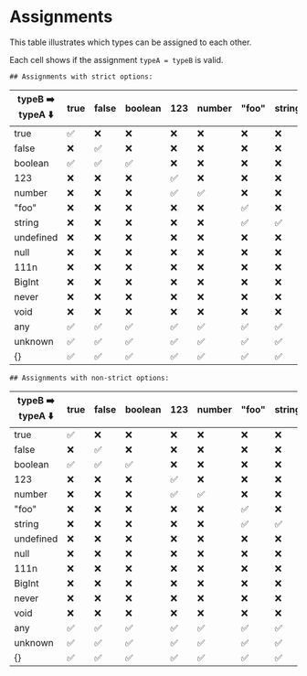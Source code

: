 # Assignments

This table illustrates which types can be assigned to each other.

Each cell shows if the assignment `typeA = typeB` is valid.

    ## Assignments with strict options:

| typeB ➡️<br />typeA ⬇️ | true | false | boolean | 123 | number | "foo" | string | undefined | null | 111n | BigInt | never | void | any | unknown | {}  |
| ---------------------- | ---- | ----- | ------- | --- | ------ | ----- | ------ | --------- | ---- | ---- | ------ | ----- | ---- | --- | ------- | --- |
| true                   | ✅   | ❌    | ❌      | ❌  | ❌     | ❌    | ❌     | ❌        | ❌   | ❌   | ❌     | ✅    | ❌   | ✅  | ❌      | ❌  |
| false                  | ❌   | ✅    | ❌      | ❌  | ❌     | ❌    | ❌     | ❌        | ❌   | ❌   | ❌     | ✅    | ❌   | ✅  | ❌      | ❌  |
| boolean                | ✅   | ✅    | ✅      | ❌  | ❌     | ❌    | ❌     | ❌        | ❌   | ❌   | ❌     | ✅    | ❌   | ✅  | ❌      | ❌  |
| 123                    | ❌   | ❌    | ❌      | ✅  | ❌     | ❌    | ❌     | ❌        | ❌   | ❌   | ❌     | ✅    | ❌   | ✅  | ❌      | ❌  |
| number                 | ❌   | ❌    | ❌      | ✅  | ✅     | ❌    | ❌     | ❌        | ❌   | ❌   | ❌     | ✅    | ❌   | ✅  | ❌      | ❌  |
| "foo"                  | ❌   | ❌    | ❌      | ❌  | ❌     | ✅    | ❌     | ❌        | ❌   | ❌   | ❌     | ✅    | ❌   | ✅  | ❌      | ❌  |
| string                 | ❌   | ❌    | ❌      | ❌  | ❌     | ✅    | ✅     | ❌        | ❌   | ❌   | ❌     | ✅    | ❌   | ✅  | ❌      | ❌  |
| undefined              | ❌   | ❌    | ❌      | ❌  | ❌     | ❌    | ❌     | ✅        | ❌   | ❌   | ❌     | ✅    | ❌   | ✅  | ❌      | ❌  |
| null                   | ❌   | ❌    | ❌      | ❌  | ❌     | ❌    | ❌     | ❌        | ✅   | ❌   | ❌     | ✅    | ❌   | ✅  | ❌      | ❌  |
| 111n                   | ❌   | ❌    | ❌      | ❌  | ❌     | ❌    | ❌     | ❌        | ❌   | ✅   | ❌     | ✅    | ❌   | ✅  | ❌      | ❌  |
| BigInt                 | ❌   | ❌    | ❌      | ❌  | ❌     | ❌    | ❌     | ❌        | ❌   | ✅   | ✅     | ✅    | ❌   | ✅  | ❌      | ❌  |
| never                  | ❌   | ❌    | ❌      | ❌  | ❌     | ❌    | ❌     | ❌        | ❌   | ❌   | ❌     | ✅    | ❌   | ❌  | ❌      | ❌  |
| void                   | ❌   | ❌    | ❌      | ❌  | ❌     | ❌    | ❌     | ✅        | ❌   | ❌   | ❌     | ✅    | ✅   | ✅  | ❌      | ❌  |
| any                    | ✅   | ✅    | ✅      | ✅  | ✅     | ✅    | ✅     | ✅        | ✅   | ✅   | ✅     | ✅    | ✅   | ✅  | ✅      | ✅  |
| unknown                | ✅   | ✅    | ✅      | ✅  | ✅     | ✅    | ✅     | ✅        | ✅   | ✅   | ✅     | ✅    | ✅   | ✅  | ✅      | ✅  |
| {}                     | ✅   | ✅    | ✅      | ✅  | ✅     | ✅    | ✅     | ❌        | ❌   | ✅   | ✅     | ✅    | ❌   | ✅  | ❌      | ✅  |

    ## Assignments with non-strict options:

| typeB ➡️<br />typeA ⬇️ | true | false | boolean | 123 | number | "foo" | string | undefined | null | 111n | BigInt | never | void | any | unknown | {}  |
| ---------------------- | ---- | ----- | ------- | --- | ------ | ----- | ------ | --------- | ---- | ---- | ------ | ----- | ---- | --- | ------- | --- |
| true                   | ✅   | ❌    | ❌      | ❌  | ❌     | ❌    | ❌     | ✅        | ✅   | ❌   | ❌     | ✅    | ❌   | ✅  | ❌      | ❌  |
| false                  | ❌   | ✅    | ❌      | ❌  | ❌     | ❌    | ❌     | ✅        | ✅   | ❌   | ❌     | ✅    | ❌   | ✅  | ❌      | ❌  |
| boolean                | ✅   | ✅    | ✅      | ❌  | ❌     | ❌    | ❌     | ✅        | ✅   | ❌   | ❌     | ✅    | ❌   | ✅  | ❌      | ❌  |
| 123                    | ❌   | ❌    | ❌      | ✅  | ❌     | ❌    | ❌     | ✅        | ✅   | ❌   | ❌     | ✅    | ❌   | ✅  | ❌      | ❌  |
| number                 | ❌   | ❌    | ❌      | ✅  | ✅     | ❌    | ❌     | ✅        | ✅   | ❌   | ❌     | ✅    | ❌   | ✅  | ❌      | ❌  |
| "foo"                  | ❌   | ❌    | ❌      | ❌  | ❌     | ✅    | ❌     | ✅        | ✅   | ❌   | ❌     | ✅    | ❌   | ✅  | ❌      | ❌  |
| string                 | ❌   | ❌    | ❌      | ❌  | ❌     | ✅    | ✅     | ✅        | ✅   | ❌   | ❌     | ✅    | ❌   | ✅  | ❌      | ❌  |
| undefined              | ❌   | ❌    | ❌      | ❌  | ❌     | ❌    | ❌     | ✅        | ✅   | ❌   | ❌     | ✅    | ❌   | ✅  | ❌      | ❌  |
| null                   | ❌   | ❌    | ❌      | ❌  | ❌     | ❌    | ❌     | ✅        | ✅   | ❌   | ❌     | ✅    | ❌   | ✅  | ❌      | ❌  |
| 111n                   | ❌   | ❌    | ❌      | ❌  | ❌     | ❌    | ❌     | ✅        | ✅   | ✅   | ❌     | ✅    | ❌   | ✅  | ❌      | ❌  |
| BigInt                 | ❌   | ❌    | ❌      | ❌  | ❌     | ❌    | ❌     | ✅        | ✅   | ✅   | ✅     | ✅    | ❌   | ✅  | ❌      | ❌  |
| never                  | ❌   | ❌    | ❌      | ❌  | ❌     | ❌    | ❌     | ❌        | ❌   | ❌   | ❌     | ✅    | ❌   | ❌  | ❌      | ❌  |
| void                   | ❌   | ❌    | ❌      | ❌  | ❌     | ❌    | ❌     | ✅        | ✅   | ❌   | ❌     | ✅    | ✅   | ✅  | ❌      | ❌  |
| any                    | ✅   | ✅    | ✅      | ✅  | ✅     | ✅    | ✅     | ✅        | ✅   | ✅   | ✅     | ✅    | ✅   | ✅  | ✅      | ✅  |
| unknown                | ✅   | ✅    | ✅      | ✅  | ✅     | ✅    | ✅     | ✅        | ✅   | ✅   | ✅     | ✅    | ✅   | ✅  | ✅      | ✅  |
| {}                     | ✅   | ✅    | ✅      | ✅  | ✅     | ✅    | ✅     | ✅        | ✅   | ✅   | ✅     | ✅    | ❌   | ✅  | ❌      | ✅  |
